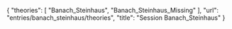 {
    "theories": [
        "Banach_Steinhaus",
        "Banach_Steinhaus_Missing"
    ],
    "url": "entries/banach_steinhaus/theories",
    "title": "Session Banach_Steinhaus"
}